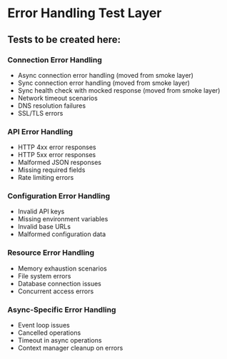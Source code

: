 # Error Handling Test Layer

## Tests to be created here:

### Connection Error Handling

- Async connection error handling (moved from smoke layer)
- Sync connection error handling (moved from smoke layer)
- Sync health check with mocked response (moved from smoke layer)
- Network timeout scenarios
- DNS resolution failures
- SSL/TLS errors

### API Error Handling

- HTTP 4xx error responses
- HTTP 5xx error responses
- Malformed JSON responses
- Missing required fields
- Rate limiting errors

### Configuration Error Handling

- Invalid API keys
- Missing environment variables
- Invalid base URLs
- Malformed configuration data

### Resource Error Handling

- Memory exhaustion scenarios
- File system errors
- Database connection issues
- Concurrent access errors

### Async-Specific Error Handling

- Event loop issues
- Cancelled operations
- Timeout in async operations
- Context manager cleanup on errors
